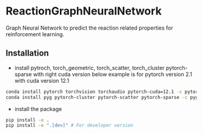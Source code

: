 # ReactionGraphNeuralNetwork

Graph Neural Network to predict the reaction related properties for reinforcement learning.

## Installation

- install pytroch, torch_geometric, torch_scatter, torch_cluster pytorch-sparse with right cuda version below example is for pytorch version 2.1 with cuda version 12.1

```bash
conda install pytorch torchvision torchaudio pytorch-cuda=12.1 -c pytorch -c nvidia
conda install pyg pytorch-cluster pytorch-scatter pytorch-sparse -c pyg
```

- install the package

```bash
pip install -e .
pip install -e ".[dev]" # For developer version
```
